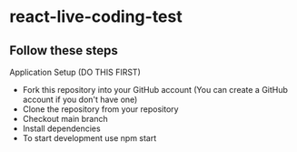 # react-live-coding-test
## Follow these steps
Application Setup (DO THIS FIRST)
- Fork this repository into your GitHub account (You can create a GitHub account if you don't have one)
- Clone the repository from your repository
- Checkout main branch
- Install dependencies
- To start development use npm start


